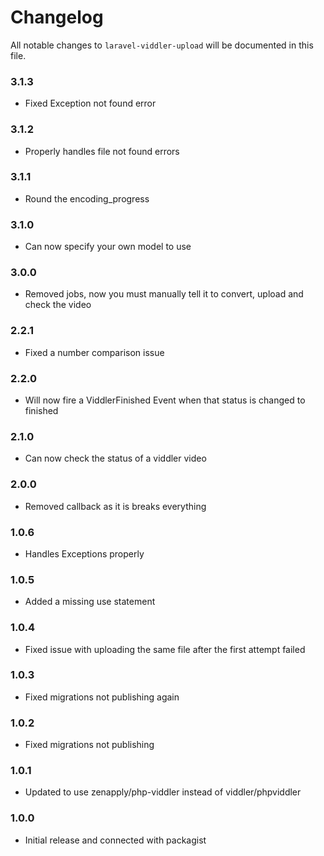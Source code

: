 # Changelog

All notable changes to `laravel-viddler-upload` will be documented in this file.

### 3.1.3
- Fixed Exception not found error

### 3.1.2
- Properly handles file not found errors

### 3.1.1
- Round the encoding_progress

### 3.1.0
- Can now specify your own model to use

### 3.0.0
- Removed jobs, now you must manually tell it to convert, upload and check the video

### 2.2.1
- Fixed a number comparison issue

### 2.2.0
- Will now fire a ViddlerFinished Event when that status is changed to finished

### 2.1.0
- Can now check the status of a viddler video

### 2.0.0
- Removed callback as it is breaks everything

### 1.0.6
- Handles Exceptions properly

### 1.0.5
- Added a missing use statement

### 1.0.4
- Fixed issue with uploading the same file after the first attempt failed

### 1.0.3
- Fixed migrations not publishing again

### 1.0.2
- Fixed migrations not publishing

### 1.0.1
- Updated to use zenapply/php-viddler instead of viddler/phpviddler

### 1.0.0
- Initial release and connected with packagist

